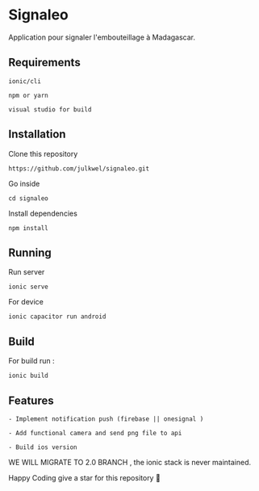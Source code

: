 # Signaleo

Application pour signaler l'embouteillage à Madagascar.

## Requirements

`ionic/cli`

`npm or yarn`

`visual studio for build`

## Installation

Clone this repository

`https://github.com/julkwel/signaleo.git`

Go inside

`cd signaleo`

Install dependencies

`npm install`

## Running

Run server

`ionic serve`

For device

`ionic capacitor run android`

## Build

For build run :

`ionic build`

## Features

`- Implement notification push (firebase || onesignal ) `

`- Add functional camera and send png file to api`

`- Build ios version`

WE WILL MIGRATE TO 2.0 BRANCH , the ionic stack is never maintained.

Happy Coding give a star for this repository 🥰
